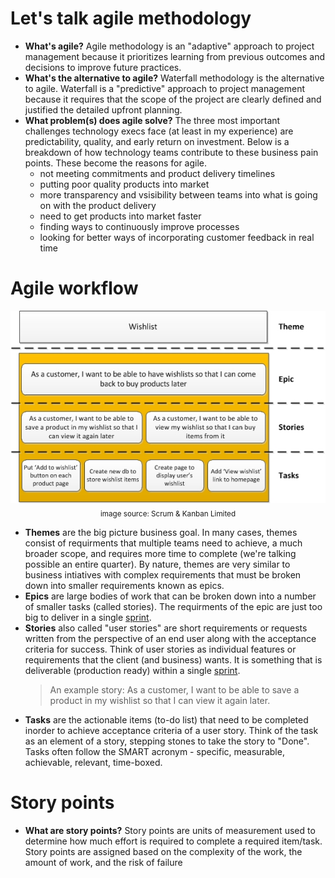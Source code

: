 # Let's talk agile methodology
* **What's agile?** Agile methodology is an "adaptive" approach to project management because it prioritizes learning from previous outcomes and decisions to improve future practices.
* **What's the alternative to agile?** Waterfall methodology is the alternative to agile. Waterfall is a "predictive" approach to project management because it requires that the scope of the project are clearly defined and justified the detailed upfront planning. 
* **What problem(s) does agile solve?** The three most important challenges technology execs face (at least in my experience) are predictability, quality, and early return on investment. Below is a breakdown of how technology teams contribute to these business pain points. These become the reasons for agile.
  * not meeting commitments and product delivery timelines
  * putting poor quality products into market
  * more transparency and vsisibility between teams into what is going on with the product delivery
  * need to get products into market faster
  * finding ways to continuously improve processes
  * looking for better ways of incorporating customer feedback in real time

# Agile workflow
<p align="center"><img src="../../assets%2Fagile-workflow.jpg"><br /><sub>image source: Scrum & Kanban Limited</sub></p>

* **Themes** are the big picture business goal. In many cases, themes consist of requirments that multiple teams need to achieve, a much broader scope, and requires more time to complete (we're talking possible an entire quarter). By nature, themes are very similar to business intiatives with complex requirements that must be broken down into smaller requirements known as epics. 
* **Epics** are large bodies of work that can be broken down into a number of smaller tasks (called stories). The requirments of the epic are just too big to deliver in a single [sprint](sprint.md).
* **Stories** also called "user stories" are short requirements or requests written from the perspective of an end user along with the acceptance criteria for success. Think of user stories as individual features or requirements that the client (and business) wants. It is something that is deliverable (production ready) within a single [sprint](sprint.md).
  > An example story: As a customer, I want to be able to save a product in my wishlist so that I can view it again later.
* **Tasks** are the actionable items (to-do list) that need to be completed inorder to achieve acceptance criteria of a user story. Think of the task as an element of a story, stepping stones to take the story to "Done". Tasks often follow the SMART acronym - specific, measurable, achievable, relevant, time-boxed.

# Story points
* **What are story points?** Story points are units of measurement used to determine how much effort is required to complete a required item/task. Story points are assigned based on the complexity of the work, the amount of work, and the risk of failure
